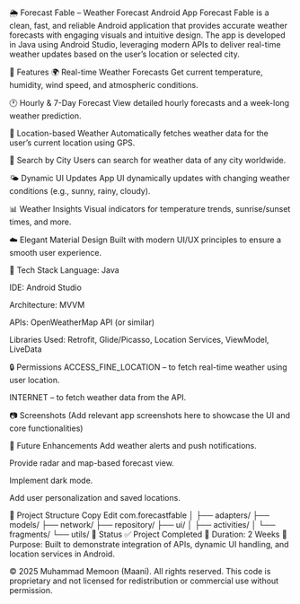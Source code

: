 🌦️ Forecast Fable – Weather Forecast Android App
Forecast Fable is a clean, fast, and reliable Android application that provides accurate weather forecasts with engaging visuals and intuitive design. The app is developed in Java using Android Studio, leveraging modern APIs to deliver real-time weather updates based on the user’s location or selected city.

📱 Features
🌍 Real-time Weather Forecasts
Get current temperature, humidity, wind speed, and atmospheric conditions.

🕐 Hourly & 7-Day Forecast
View detailed hourly forecasts and a week-long weather prediction.

📍 Location-based Weather
Automatically fetches weather data for the user’s current location using GPS.

🔎 Search by City
Users can search for weather data of any city worldwide.

🌤️ Dynamic UI Updates
App UI dynamically updates with changing weather conditions (e.g., sunny, rainy, cloudy).

📊 Weather Insights
Visual indicators for temperature trends, sunrise/sunset times, and more.

☁️ Elegant Material Design
Built with modern UI/UX principles to ensure a smooth user experience.

🧪 Tech Stack
Language: Java

IDE: Android Studio

Architecture: MVVM

APIs: OpenWeatherMap API (or similar)

Libraries Used: Retrofit, Glide/Picasso, Location Services, ViewModel, LiveData

🔒 Permissions
ACCESS_FINE_LOCATION – to fetch real-time weather using user location.

INTERNET – to fetch weather data from the API.

📷 Screenshots
(Add relevant app screenshots here to showcase the UI and core functionalities)

🚀 Future Enhancements
Add weather alerts and push notifications.

Provide radar and map-based forecast view.

Implement dark mode.

Add user personalization and saved locations.

📁 Project Structure
Copy
Edit
com.forecastfable
│
├── adapters/
├── models/
├── network/
├── repository/
├── ui/
│   ├── activities/
│   └── fragments/
└── utils/
📌 Status
✅ Project Completed
📅 Duration: 2 Weeks
🎯 Purpose: Built to demonstrate integration of APIs, dynamic UI handling, and location services in Android.








© 2025 Muhammad Memoon (Maani). All rights reserved.
This code is proprietary and not licensed for redistribution or commercial use without permission.

